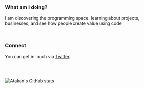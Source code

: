 ### What am I doing?

I am discovering the programming space: learning about projects, businesses, and see how people create value using code

<br>

### Connect

You can get in touch via [Twitter](https://twitter.com/atakanaltok) 

<br>
<br>

![Atakan's GitHub stats](https://github-readme-stats.vercel.app/api?username=atakanaltok&count_private=true&show_icons=true&theme=highcontrast)
